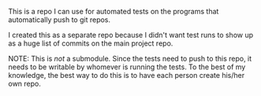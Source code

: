 This is a repo I can use for automated tests on the programs that 
automatically push to git repos.

I created this as a separate repo because I didn't want test runs
to show up as a huge list of commits on the main project repo.

NOTE: This is _not_ a submodule. Since the tests need to push to
this repo, it needs to be writable by whomever is running the tests.
To the best of my knowledge, the best way to do this is to have
each person create his/her own repo.